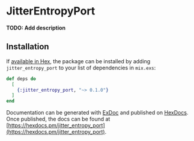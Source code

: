 # JitterEntropyPort

**TODO: Add description**

## Installation

If [available in Hex](https://hex.pm/docs/publish), the package can be installed
by adding `jitter_entropy_port` to your list of dependencies in `mix.exs`:

```elixir
def deps do
  [
    {:jitter_entropy_port, "~> 0.1.0"}
  ]
end
```

Documentation can be generated with [ExDoc](https://github.com/elixir-lang/ex_doc)
and published on [HexDocs](https://hexdocs.pm). Once published, the docs can
be found at [https://hexdocs.pm/jitter_entropy_port](https://hexdocs.pm/jitter_entropy_port).

